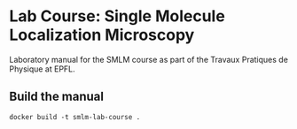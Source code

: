 # Lab Course: Single Molecule Localization Microscopy

Laboratory manual for the SMLM course as part of the Travaux Pratiques de Physique at EPFL.

## Build the manual

```console
docker build -t smlm-lab-course .
```
